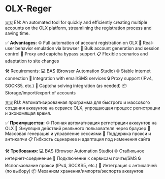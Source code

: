 # OLX-Reger
🇺🇸 EN: 
An automated tool for quickly and efficiently creating multiple accounts on the OLX platform, streamlining the registration process and saving time.

✅ **Advantages:**
⚙️ Full automation of account registration on OLX
🧠 Real-user behavior emulation via browser
🔄 Bulk account generation and session control
🔐 Proxy and captcha bypass support
📋  Flexible scenarios and adaptation to site changes

🛠 Requirements:
💻 BAS (Browser Automation Studio)
🌐 Stable internet connection
🧩 Integration with email/SMS services
🔒 Proxy support (IPv4, SOCKS5, etc.)
🧠 Captcha solving integration (as needed)
📦 Storage/import/export of accounts

🇷🇺 RU: 
Автоматизированная программа для быстрого и массового создания аккаунтов на сервисе OLX, упрощающая процесс регистрации и экономящая время.

✅ **Преимущества:**
⚙️ Полная автоматизация регистрации аккаунтов на OLX
🧠 Эмуляция действий реального пользователя через браузер
🔄 Массовая генерация и управление сессиями
🔐 Поддержка прокси и антикапчи
📋 Гибкость сценариев и адаптация под изменения сайта

🛠 **Требования:**
💻 BAS (Browser Automation Studio)
🌐 Стабильное интернет-соединение
🧩 Подключение к сервисам почты/SMS
🔒 Использование прокси (IPv4, SOCKS5, etc.)
🧠 Интеграция с антикапчей (по выбору) 
📦 Механизм хранения/импорта/экспорта аккаунтов 
